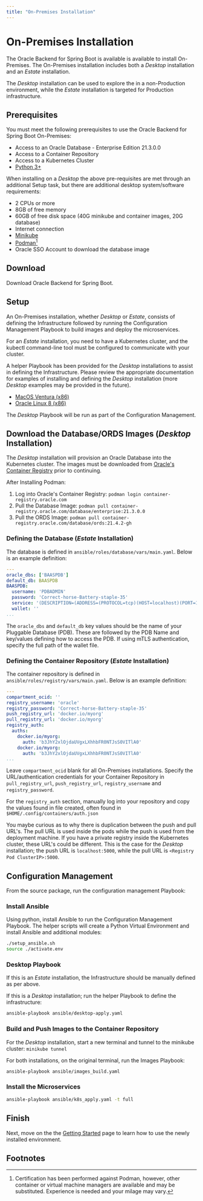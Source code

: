 ```yaml
---
title: "On-Premises Installation"
---
```


# On-Premises Installation

The Oracle Backend for Spring Boot is available is available to install On-Premises.  The On-Premises installation includes both a _Desktop_ installation and an _Estate_ installation.

The _Desktop_ installation can be used to explore the in a non-Production environment, while the _Estate_ installation is targeted for Production infrastructure.

## Prerequisites

You must meet the following prerequisites to use the Oracle Backend for Spring Boot On-Premises:

* Access to an Oracle Database - Enterprise Edition 21.3.0.0
* Access to a Container Repository
* Access to a Kubernetes Cluster
* [Python 3+](https://www.python.org/)

When installing on a _Desktop_ the above pre-requisites are met through an additional Setup task, but there are additional desktop system/software requirements:

* 2 CPUs or more
* 8GB of free memory
* 60GB of free disk space (40G minikube and container images, 20G database)
* Internet connection
* [Minikube](https://minikube.sigs.k8s.io/docs/start/)
* [Podman](https://podman.io/getting-started/)[^1]
* Oracle SSO Account to download the database image

## Download

Download Oracle Backend for Spring Boot.

## Setup

An On-Premises installation, whether _Desktop_ or _Estate_, consists of defining the Infrastructure followed by running the Configuration Management Playbook to build images and deploy the microservices.

For an _Estate_ installation, you need to have a Kubernetes cluster, and the kubectl command-line tool must be configured to communicate with your cluster.

A helper Playbook has been provided for the _Desktop_ installations to assist in defining the Infrastructure.  Please review the appropriate documentation for examples of installing and defining the _Desktop_ installation (more _Desktop_  examples may be provided in the future).

* [MacOS Ventura (x86)](ONPREM_MACOS_VENTURA.md)
* [Oracle Linux 8 (x86)](ONPREM_OL8.md)

The _Desktop_ Playbook will be run as part of the Configuration Management.

## Download the Database/ORDS Images (_Desktop_ Installation)

The _Desktop_ installation will provision an Oracle Database into the Kubernetes cluster.  The images must be downloaded from [Oracle's Container Registry](https://container-registry.oracle.com/) prior to continuing.

After Installing Podman:

1. Log into Oracle's Container Registry: `podman login container-registry.oracle.com`
2. Pull the Database Image: `podman pull container-registry.oracle.com/database/enterprise:21.3.0.0`
3. Pull the ORDS Image: `podman pull container-registry.oracle.com/database/ords:21.4.2-gh`

### Defining the Database  (_Estate_ Installation)

The database is defined in `ansible/roles/database/vars/main.yaml`.  Below is an example definition:  

```yaml
---
oracle_dbs: ['BAASPDB']
default_db: BAASPDB
BAASPDB:
  username: 'PDBADMIN'
  password: 'Correct-horse-Battery-staple-35'
  service: '(DESCRIPTION=(ADDRESS=(PROTOCOL=tcp)(HOST=localhost)(PORT=1521))(CONNECT_DATA=(SERVICE_NAME=BAASPDB)))'
  wallet: ''
...
```

The `oracle_dbs` and `default_db` key values should be the name of your Pluggable Database (PDB).  These are followed by the PDB Name and key/values defining how to access the PDB.  If using mTLS authentication, specify the full path of the wallet file.

### Defining the Container Repository  (_Estate_ Installation)

The container repository is defined in `ansible/roles/registry/vars/main.yaml`.  Below is an example definition:

```yaml
---
compartment_ocid: ''
registry_username: 'oracle'
registry_password: 'Correct-horse-Battery-staple-35'
push_registry_url: 'docker.io/myorg'
pull_registry_url: 'docker.io/myorg'
registry_auth:
  auths:
    docker.io/myorg:
      auth: 'b3JhY2xlOjdaUVgxLXhhbFR0NTJsS0VITlA0'
    docker.io/myorg:
      auth: 'b3JhY2xlOjdaUVgxLXhhbFR0NTJsS0VITlA0'
...
```

Leave `compartment_ocid` blank for all On-Premises installations.  Specify the URL/authentication credentials for your Container Repository in `pull_registry_url`, `push_registry_url`, `registry_username` and `registry_password`.  

For the `registry_auth` section, manually log into your repository and copy the values found in file created, often found in `$HOME/.config/containers/auth.json`

You maybe curious as to why there is duplication between the push and pull URL's.  The pull URL is used inside the pods while the push is used from the deployment machine.  If you have a private registry inside the Kubernetes cluster, these URL's could be different.  This is the case for the _Desktop_ installation; the push URL is `localhost:5000`, while the pull URL is `<Registry Pod ClusterIP>:5000`.

## Configuration Management

From the source package, run the configuration management Playbook:

### Install Ansible

Using python, install Ansible to run the Configuration Management Playbook.  The helper scripts will create a Python Virtual Environment and install Ansible and additional modules:

```bash
./setup_ansible.sh
source ./activate.env
```

### Desktop Playbook

If this is an _Estate_ installation, the Infrastructure should be manually defined as per above.  

If this is a _Desktop_ installation; run the helper Playbook to define the infrastructure:

```bash
ansible-playbook ansible/desktop-apply.yaml
```

### Build and Push Images to the Container Repository

For the _Desktop_ installation, start a new terminal and tunnel to the minikube cluster:
`minikube tunnel`

For both installations, on the original terminal, run the Images Playbook:

```bash
ansible-playbook ansible/images_build.yaml
```

### Install the Microservices

```bash
ansible-playbook ansible/k8s_apply.yaml -t full
```

## Finish

Next, move on the the [Getting Started](../getting-started/) page to learn how to use the newly installed environment.

## Footnotes

[^1]: Certification has been performed against Podman, however, other container or virtual machine managers are available and may be substituted.  Experience is needed and your milage may vary.
